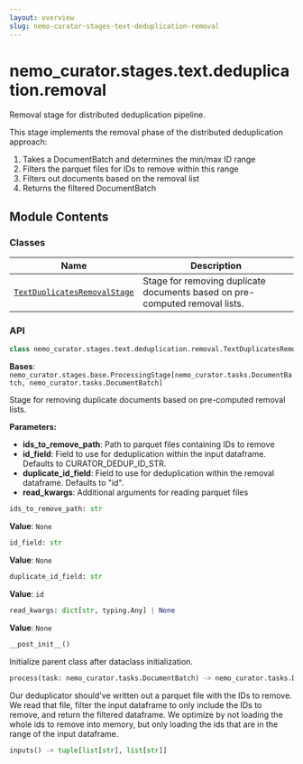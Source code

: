```yaml
---
layout: overview
slug: nemo-curator-stages-text-deduplication-removal
---
```


# nemo_curator.stages.text.deduplication.removal

Removal stage for distributed deduplication pipeline.

This stage implements the removal phase of the distributed deduplication approach:
1. Takes a DocumentBatch and determines the min/max ID range
2. Filters the parquet files for IDs to remove within this range
3. Filters out documents based on the removal list
4. Returns the filtered DocumentBatch

## Module Contents

### Classes

| Name | Description |
|------|-------------|
| [`TextDuplicatesRemovalStage`](#nemo_curatorstagestextdeduplicationremovaltextduplicatesremovalstage) | Stage for removing duplicate documents based on pre-computed removal lists. |

### API

```python
class nemo_curator.stages.text.deduplication.removal.TextDuplicatesRemovalStage
```

**Bases**: `nemo_curator.stages.base.ProcessingStage[nemo_curator.tasks.DocumentBatch, nemo_curator.tasks.DocumentBatch]`

Stage for removing duplicate documents based on pre-computed removal lists.

**Parameters:**

- **ids_to_remove_path**: Path to parquet files containing IDs to remove
- **id_field**: Field to use for deduplication within the input dataframe. Defaults to CURATOR_DEDUP_ID_STR.
- **duplicate_id_field**: Field to use for deduplication within the removal dataframe. Defaults to "id".
- **read_kwargs**: Additional arguments for reading parquet files

```python
ids_to_remove_path: str
```

**Value**: `None`


```python
id_field: str
```

**Value**: `None`


```python
duplicate_id_field: str
```

**Value**: `id`


```python
read_kwargs: dict[str, typing.Any] | None
```

**Value**: `None`


```python
__post_init__()
```

Initialize parent class after dataclass initialization.


```python
process(task: nemo_curator.tasks.DocumentBatch) -> nemo_curator.tasks.DocumentBatch
```

Our deduplicator should've written out a parquet file with the IDs to remove.
We read that file, filter the input dataframe to only include the IDs to remove,
and return the filtered dataframe.
We optimize by not loading the whole ids to remove into memory, but only loading the ids that are in the range of the input dataframe.


```python
inputs() -> tuple[list[str], list[str]]
```

